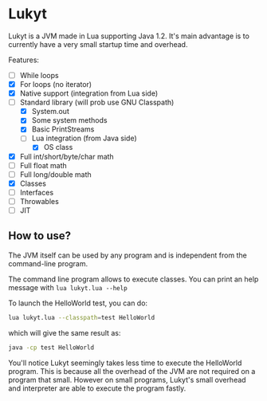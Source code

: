 # Lukyt
Lukyt is a JVM made in Lua supporting Java 1.2.
It's main advantage is to currently have a very small startup time and overhead.

Features:
- [ ] While loops
- [x] For loops (no iterator)
- [x] Native support (integration from Lua side)
- [ ] Standard library (will prob use GNU Classpath)
  - [x] System.out
  - [x] Some system methods
  - [x] Basic PrintStreams
  - [ ] Lua integration (from Java side)
    - [x] OS class
- [x] Full int/short/byte/char math
- [ ] Full float math
- [ ] Full long/double math
- [x] Classes
- [ ] Interfaces
- [ ] Throwables
- [ ] JIT

## How to use?
The JVM itself can be used by any program and is independent from the command-line program.

The command line program allows to execute classes.
You can print an help message with `lua lukyt.lua --help`

To launch the HelloWorld test, you can do:
```sh
lua lukyt.lua --classpath=test HelloWorld
```

which will give the same result as:
```sh
java -cp test HelloWorld
```

You'll notice Lukyt seemingly takes less time to execute the HelloWorld program.
This is because all the overhead of the JVM are not required on a program that small.
However on small programs, Lukyt's small overhead and interpreter are able to execute the program fastly.
